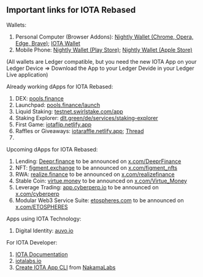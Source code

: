 ## Important links for IOTA Rebased

Wallets:
1. Personal Computer (Browser Addons): [Nightly Wallet (Chrome, Opera, Edge, Brave)](https://nightly.app/download); [IOTA Wallet](https://chromewebstore.google.com/search/iota)
2. Mobile Phone: [Nightly Wallet (Play Store)](https://play.google.com/store/apps/details?id=com.nightlymobile&pli=1); [Nightly Wallet (Apple Store)](https://apps.apple.com/pl/app/nightly-multichain-wallet/id6444768157)
   
(All wallets are Ledger compatible, but you need the new IOTA App on your Ledger Device => Download the App to your Ledger Devide in your Ledger Live application)

Already working dApps for IOTA Rebased:
1. DEX: [pools.finance](https://www.pools.finance/)
2. Launchpad: [pools.finance/launch](https://www.pools.finance/launch/)
3. Liquid Staking: [testnet.swirlstake.com/app](https://testnet.swirlstake.com/app/)
4. Staking Explorer: [dlt.green/de/services/staking-explorer](https://dlt.green/de/services/staking-explorer)
5. First Game: [iotaflip.netlify.app](https://iotaflip.netlify.app/)
6. Raffles or Giveaways: [iotaraffle.netlify.app](https://iotaraffle.netlify.app/); [Thread](https://x.com/teunvw5/status/1917567987273421140)
7. 

Upcoming dApps for IOTA Rebased:
1. Lending: [Deepr.finance](https://www.deepr.finance/) to be announced on [x.com/DeeprFinance](https://x.com/DeeprFinance)
2. NFT: [figment.exchange](https://www.figment.exchange/) to be announced on [x.com/figment_nfts](https://x.com/figment_nfts)
3. RWA: [realize.finance](https://realize.finance/) to be announced on [x.com/realizefinance](https://x.com/realizefinance)
4. Stable Coin: [virtue.money](https://virtue.money/) to be announced on [x.com/Virtue_Money](https://x.com/Virtue_Money)
5. Leverage Trading: [app.cyberperp.io](https://app.cyberperp.io/) to be announced on [x.com/cyberperp](https://x.com/cyberperp)
6. Modular Web3 Service Suite: [etospheres.com]([https://x.com/ETOSPHERES](https://etospheres.com/)) to be announced on [x.com/ETOSPHERES](https://x.com/ETOSPHERES)


Apps using IOTA Technology:
1. Digital Identity: [auvo.io](https://www.auvo.io/)


For IOTA Developer:
1. [IOTA Documentation](https://docs.iota.org/)
2. [iotalabs.io](https://iotalabs.io/)
3. [Create IOTA App CLI](https://create-iota-app.vercel.app/) from [NakamaLabs](https://x.com/Nakama_Labs)

